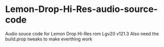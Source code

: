 # Lemon-Drop-Hi-Res-audio-source-code
Audio souce code for Lemon Drop Hi-Res rom Lgv20 v121.3
Also need the build.prop tweaks to make everthing work
